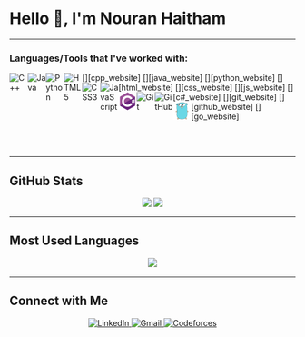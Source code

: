 # Hello 👋, I'm Nouran Haitham

---

### Languages/Tools that I've worked with:

[<img align="left" alt="C++" width="32px" src="https://cdn.jsdelivr.net/gh/devicons/devicon/icons/cplusplus/cplusplus-original.svg" />][cpp_website]
[<img align="left" alt="Java" width="32px" src="https://cdn.jsdelivr.net/gh/devicons/devicon/icons/java/java-original.svg" />][java_website]
[<img align="left" alt="Python" width="32px" src="https://cdn.jsdelivr.net/gh/devicons/devicon/icons/python/python-original.svg" />][python_website]
[<img align="left" alt="HTML5" width="32px" src="https://cdn.jsdelivr.net/gh/devicons/devicon/icons/html5/html5-original.svg" />][html_website]
[<img align="left" alt="CSS3" width="32px" src="https://cdn.jsdelivr.net/gh/devicons/devicon/icons/css3/css3-original.svg" />][css_website]
[<img align="left" alt="JavaScript" width="32px" src="https://cdn.jsdelivr.net/gh/devicons/devicon/icons/javascript/javascript-original.svg" />][js_website]
[<img align="left" alt="SQLite" width="32px" src="https://github.com/devicons/devicon/blob/v2.16.0/icons/csharp/csharp-original.svg" />][c#_website]
[<img align="left" alt="Git" width="32px" src="https://cdn.jsdelivr.net/gh/devicons/devicon/icons/git/git-original.svg" />][git_website]
[<img align="left" alt="GitHub" width="32px" src="https://cdn.jsdelivr.net/gh/devicons/devicon/icons/github/github-original.svg" />][github_website]
[<img align="left" alt="Linux" width="32px" src="https://github.com/devicons/devicon/blob/v2.16.0/icons/go/go-original.svg" />][go_website]

<br />
<br />

---

## GitHub Stats

<p align="center">
  <img width="45%" src="https://github-readme-stats.vercel.app/api?username=NouranHaitham&show_icons=true&hide=issues" />
  <img width="45%" src="https://github-readme-streak-stats.herokuapp.com?user=NouranHaitham" />
</p>

---

## Most Used Languages

<p align="center">
  <img width="45%" src="https://github-readme-stats.vercel.app/api/top-langs/?username=NouranHaitham&layout=compact" />
</p>

---

## Connect with Me

<p align="center">
  <a href="https://www.linkedin.com/in/nouran-haitham/">
    <img alt="LinkedIn" src="https://img.shields.io/badge/LinkedIn-%230077B5.svg?style=flat-square&logo=linkedin&logoColor=white" />
  </a>
  <a href="mailto:nouranhaitham233@gmail.com">
    <img alt="Gmail" src="https://img.shields.io/badge/Gmail-D14836?style=flat-square&logo=gmail&logoColor=white" />
  </a>
  <a href="https://www.codeforces.com/profile/NouranHaitham">
    <img alt="Codeforces" src="https://img.shields.io/badge/Codeforces-1F8ACB?style=flat-square&logo=codeforces&logoColor=white" />
  </a>
  <!-- Add more social icons as needed -->
</p>
